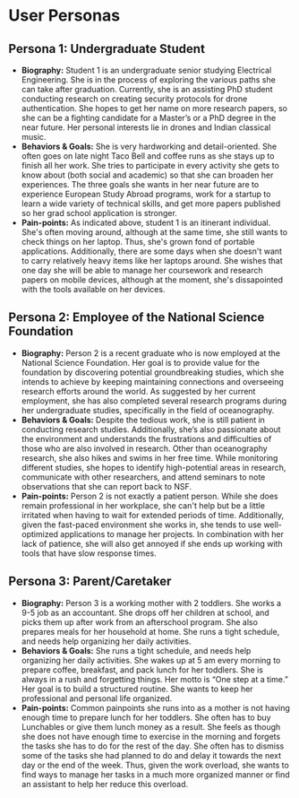 # User Personas

## Persona 1: Undergraduate Student

- **Biography:** Student 1 is an undergraduate senior studying Electrical Engineering. She is in the process of exploring the various paths she can take after graduation. Currently, she is an assisting PhD student conducting research on creating security protocols for drone authentication. She hopes to get her name on more research papers, so she can be a fighting candidate for a Master’s or a PhD degree in the near future. Her personal interests lie in drones and Indian classical music.
- **Behaviors & Goals:** She is very hardworking and detail-oriented. She often goes on late night Taco Bell and coffee runs as she stays up to finish all her work. She tries to participate in every activity she gets to know about (both social and academic) so that she can broaden her experiences. The three goals she wants in her near future are to experience European Study Abroad programs, work for a startup to learn a wide variety of technical skills, and get more papers published so her grad school application is stronger.
- **Pain-points:** As indicated above, student 1 is an itinerant individual. She's often moving around, although at the same time, she still wants to check things on her laptop. Thus, she's grown fond of portable applications. Additionally, there are some days when she doesn't want to carry relatively heavy items like her laptops around. She wishes that one day she will be able to manage her coursework and research papers on mobile devices, although at the moment, she's dissapointed with the tools available on her devices.

## Persona 2: Employee of the National Science Foundation

- **Biography:** Person 2 is a recent graduate who is now employed at the National Science Foundation. Her goal is to provide value for the foundation by discovering potential groundbreaking studies, which she intends to achieve by keeping maintaining connections and overseeing research efforts around the world. As suggested by her current employment, she has also completed several research programs during her undergraduate studies, specifically in the field of oceanography.
- **Behaviors & Goals:** Despite the tedious work, she is still patient in conducting research studies. Additionally, she’s also passionate about the environment and understands the frustrations and difficulties of those who are also involved in research. Other than oceanography research, she also hikes and swims in her free time. While monitoring different studies, she hopes to identify high-potential areas in research, communicate with other researchers, and attend seminars to note observations that she can report back to NSF.
- **Pain-points:** Person 2 is not exactly a patient person. While she does remain professional in her workplace, she can't help but be a little irritated when having to wait for extended periods of time. Additionally, given the fast-paced environment she works in, she tends to use well-optimized applications to manage her projects. In combination with her lack of patience, she will also get annoyed if she ends up working with tools that have slow response times.

## Persona 3: Parent/Caretaker

- **Biography:** Person 3 is a working mother with 2 toddlers. She works a 9-5 job as an accountant. She drops off her children at school, and picks them up after work from an afterschool program. She also prepares meals for her household at home. She runs a tight schedule, and needs help organizing her daily activities.
- **Behaviors & Goals:** She runs a tight schedule, and needs help organizing her daily activities. She wakes up at 5 am every morning to prepare coffee, breakfast, and pack lunch for her toddlers. She is always in a rush and forgetting things. Her motto is “One step at a time.” Her goal is to build a structured routine. She wants to keep her professional and personal life organized.
- **Pain-points:** Common painpoints she runs into as a mother is not having enough time to prepare lunch for her toddlers. She often has to buy Lunchables or give them lunch money as a result. She feels as though she does not have enough time to exercise in the morning and forgets the tasks she has to do for the rest of the day. She often has to dismiss some of the tasks she had planned to do and delay it towards the next day or the end of the week. Thus, given the work overload, she wants to find ways to manage her tasks in a much more organized manner or find an assistant to help her reduce this overload.

